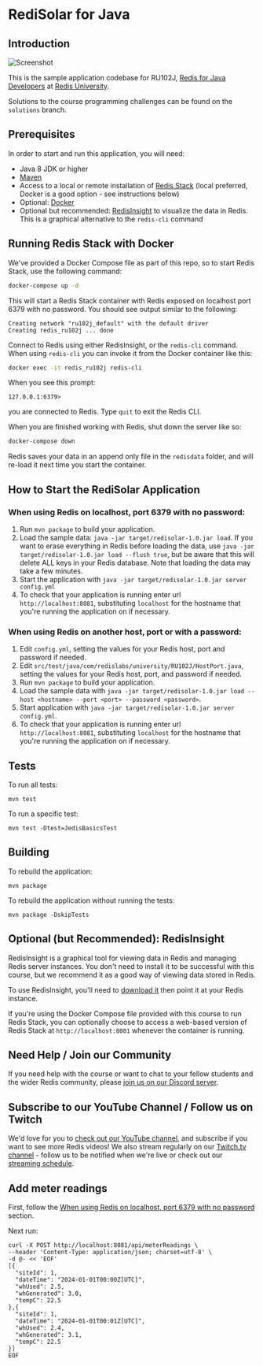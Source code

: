 # RediSolar for Java

Introduction
---

![Screenshot](screenshot.png)

This is the sample application codebase for
RU102J, [Redis for Java Developers](https://university.redis.com/courses/ru102j/)
at [Redis University](https://university.redis.com).

Solutions to the course programming challenges can be found on the `solutions` branch.

Prerequisites
---

In order to start and run this application, you will need:

* Java 8 JDK or higher
* [Maven](https://maven.apache.org/)
* Access to a local or remote installation of [Redis Stack](https://redis.io/docs/stack/get-started/install/) (local
  preferred, Docker is a good option - see instructions below)
* Optional: [Docker](https://www.docker.com/get-started/)
* Optional but recommended: [RedisInsight](https://redis.com/redis-enterprise/redis-insight/) to visualize the data in
  Redis. This is a graphical alternative to the `redis-cli` command

Running Redis Stack with Docker
---

We've provided a Docker Compose file as part of this repo, so to start Redis Stack, use the following command:

```bash
docker-compose up -d
```

This will start a Redis Stack container with Redis exposed on localhost port 6379 with no password. You should see
output similar to the following:

```
Creating network "ru102j_default" with the default driver
Creating redis_ru102j ... done
```

Connect to Redis using either RedisInsight, or the `redis-cli` command. When using `redis-cli` you can invoke it from
the Docker container like this:

```bash
docker exec -it redis_ru102j redis-cli
```

When you see this prompt:

```
127.0.0.1:6379>
```

you are connected to Redis. Type `quit` to exit the Redis CLI.

When you are finished working with Redis, shut down the server like so:

```bash
docker-compose down
```

Redis saves your data in an append only file in the `redisdata` folder, and will re-load it next time you start the
container.

How to Start the RediSolar Application
---

### When using Redis on localhost, port 6379 with no password:

1. Run `mvn package` to build your application.
2. Load the sample data: `java -jar target/redisolar-1.0.jar load`. If you want to erase everything in Redis before
   loading the data, use `java -jar target/redisolar-1.0.jar load --flush true`, but be aware that this will delete ALL
   keys in your Redis database. Note that loading the data may take a few minutes.
3. Start the application with `java -jar target/redisolar-1.0.jar server config.yml`
4. To check that your application is running enter url `http://localhost:8081`, substituting `localhost` for the
   hostname that you're running the application on if necessary.

### When using Redis on another host, port or with a password:

1. Edit `config.yml`, setting the values for your Redis host, port and password if needed.
2. Edit `src/test/java/com/redislabs/university/RU102J/HostPort.java`, setting the values for your Redis host, port, and
   password if needed.
3. Run `mvn package` to build your application.
4. Load the sample data
   with `java -jar target/redisolar-1.0.jar load --host <hostname> --port <port> --password <password>`.
5. Start application with `java -jar target/redisolar-1.0.jar server config.yml`.
6. To check that your application is running enter url `http://localhost:8081`, substituting `localhost` for the
   hostname that you're running the application on if necessary.

Tests
---

To run all tests:

```
mvn test
```

To run a specific test:

```
mvn test -Dtest=JedisBasicsTest
```

Building
---

To rebuild the application:

```
mvn package
```

To rebuild the application without running the tests:

```
mvn package -DskipTests 
```

Optional (but Recommended): RedisInsight
---

RedisInsight is a graphical tool for viewing data in Redis and managing Redis server instances. You don't need to
install it to be successful with this course, but we recommend it as a good way of viewing data stored in Redis.

To use RedisInsight, you'll need to [download it](https://redis.io/docs/ui/insight/) then point it at your Redis
instance.

If you're using the Docker Compose file provided with this course to run Redis Stack, you can optionally choose to
access a web-based version of Redis Stack at `http://localhost:8001` whenever the container is running.

Need Help / Join our Community
---

If you need help with the course or want to chat to your fellow students and the wider Redis community,
please [join us on our Discord server](https://discord.gg/jucCB8h).

Subscribe to our YouTube Channel / Follow us on Twitch
---

We'd love for you to [check out our YouTube channel](https://youtube.com/redisinc), and subscribe if you want to see
more Redis videos!  We also stream regularly on our [Twitch.tv channel](https://www.twitch.tv/redisinc) - follow us to
be notified when we're live or check out our [streaming schedule](https://developer.redis.com/redis-live).

## Add meter readings

First, follow
the [When using Redis on localhost, port 6379 with no password](#when-using-redis-on-localhost-port-6379-with-no-password)
section.

Next run:

```shell
curl -X POST http://localhost:8081/api/meterReadings \
--header 'Content-Type: application/json; charset=utf-8' \
-d @- << 'EOF'
[{
  "siteId": 1,
  "dateTime": "2024-01-01T00:00Z[UTC]",
  "whUsed": 2.5,
  "whGenerated": 3.0,
  "tempC": 22.5
},{
  "siteId": 1,
  "dateTime": "2024-01-01T00:01Z[UTC]",
  "whUsed": 2.4,
  "whGenerated": 3.1,
  "tempC": 22.5
}]
EOF
```
